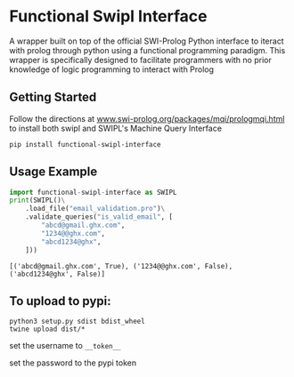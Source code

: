 # Functional Swipl Interface
A wrapper built on top of the official SWI-Prolog Python interface to iteract with prolog through python using a functional programming paradigm. This wrapper is specifically designed to facilitate programmers with no prior knowledge of logic programming to interact with Prolog

## Getting Started
Follow the directions at www.swi-prolog.org/packages/mqi/prologmqi.html to install both swipl and SWIPL's Machine Query Interface
```console
pip install functional-swipl-interface
```
## Usage Example
```python
import functional-swipl-interface as SWIPL
print(SWIPL()\
    .load_file("email_validation.pro")\
    .validate_queries("is_valid_email", [
        "abcd@gmail.ghx.com",
        "1234@@ghx.com",
        "abcd1234@ghx",
    ]))
```

```console
[('abcd@gmail.ghx.com', True), ('1234@@ghx.com', False), ('abcd1234@ghx', False)]
```

## To upload to pypi:

<!-- todo add test -->

```
python3 setup.py sdist bdist_wheel
twine upload dist/*
```
set the username to `__token__`

set the password to the pypi token
